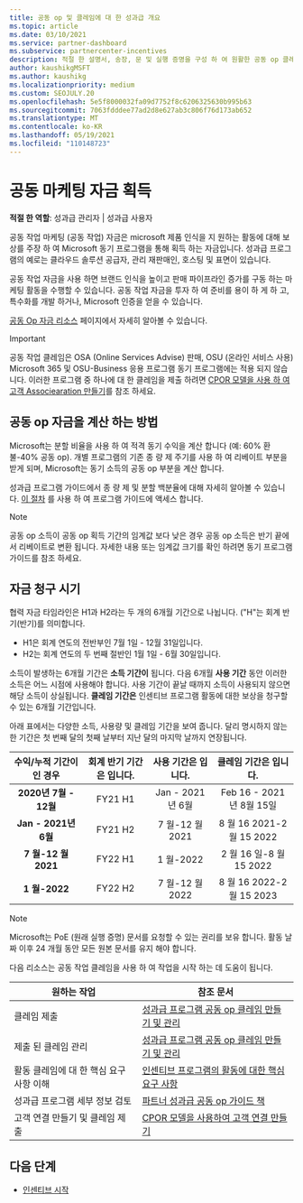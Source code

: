 ```yaml
---
title: 공동 op 및 클레임에 대 한 성과급 개요
ms.topic: article
ms.date: 03/10/2021
ms.service: partner-dashboard
ms.subservice: partnercenter-incentives
description: 적절 한 설명서, 송장, 문 및 실행 증명을 구성 하 여 원활한 공동 op 클레임을 전송 하는 방법을 알아봅니다.
author: kaushikgMSFT
ms.author: kaushikg
ms.localizationpriority: medium
ms.custom: SEOJULY.20
ms.openlocfilehash: 5e5f8000032fa09d7752f8c6206325630b995b63
ms.sourcegitcommit: 7063fdddee77ad2d8e627ab3c806f76d173ab652
ms.translationtype: MT
ms.contentlocale: ko-KR
ms.lasthandoff: 05/19/2021
ms.locfileid: "110148723"
---
```

# <a name="earn-cooperative-marketing-funds"></a>공동 마케팅 자금 획득

**적절 한 역할**: 성과급 관리자 | 성과급 사용자

공동 작업 마케팅 (공동 작업) 자금은 microsoft 제품 인식을 지 원하는 활동에 대해 보상를 주장 하 여 Microsoft 동기 프로그램을 통해 획득 하는 자금입니다. 성과급 프로그램의 예로는 클라우드 솔루션 공급자, 관리 재판매인, 호스팅 및 표면이 있습니다.

공동 작업 자금을 사용 하면 브랜드 인식을 높이고 판매 파이프라인 증가를 구동 하는 마케팅 활동을 수행할 수 있습니다. 공동 작업 자금을 투자 하 여 준비를 용이 하 게 하 고, 특수화를 개발 하거나, Microsoft 인증을 얻을 수 있습니다.

[공동 Op 자금 리소스](https://partner.microsoft.com/asset/collection/co-op-funds-resources#/) 페이지에서 자세히 알아볼 수 있습니다.

>[!Important]
>공동 작업 클레임은 OSA (Online Services Advise) 판매, OSU (온라인 서비스 사용) Microsoft 365 및 OSU-Business 응용 프로그램 동기 프로그램에는 적용 되지 않습니다. 이러한 프로그램 중 하나에 대 한 클레임을 제출 하려면 [CPOR 모델을 사용 하 여 고객 Associearation 만들기](submit-osa-claim.md)를 참조 하세요.

## <a name="how-co-op-funds-are-calculated"></a>공동 op 자금을 계산 하는 방법

Microsoft는 분할 비율을 사용 하 여 적격 동기 수익을 계산 합니다 (예: 60% 환불-40% 공동 op). 개별 프로그램의 기존 종 량 제 주기를 사용 하 여 리베이트 부분을 받게 되며, Microsoft는 동기 소득의 공동 op 부분을 계산 합니다.

성과급 프로그램 가이드에서 종 량 제 및 분할 백분율에 대해 자세히 알아볼 수 있습니다. [이 절차](incentives-determined-your-program-eligibility.md) 를 사용 하 여 프로그램 가이드에 액세스 합니다.

>[!NOTE]
>공동 op 소득이 공동 op 획득 기간의 임계값 보다 낮은 경우 공동 op 소득은 반기 끝에서 리베이트로 변환 됩니다. 자세한 내용 또는 임계값 크기를 확인 하려면 동기 프로그램 가이드를 참조 하세요.

## <a name="when-to-claim-your-funds"></a>자금 청구 시기

협력 자금 타임라인은 H1과 H2라는 두 개의 6개월 기간으로 나뉩니다. ("H"는 회계 반기(반기)를 의미합니다.

- H1은 회계 연도의 전반부인 7월 1일 - 12월 31일입니다.
- H2는 회계 연도의 두 번째 절반인 1월 1일 - 6월 30일입니다.

소득이 발생하는 6개월 기간은 **소득 기간이** 됩니다. 다음 6개월 **사용 기간** 동안 이러한 소득은 어느 시점에 사용해야 합니다. 사용 기간이 끝날 때까지 소득이 사용되지 않으면 해당 소득이 상실됩니다. **클레임 기간은** 인센티브 프로그램 활동에 대한 보상을 청구할 수 있는 6개월 기간입니다.

아래 표에서는 다양한 소득, 사용량 및 클레임 기간을 보여 줍니다. 달리 명시하지 않는 한 기간은 첫 번째 달의 첫째 날부터 지난 달의 마지막 날까지 연장됩니다.

|  수익/누적 기간이 인 경우  |회계 반기 기간은 입니다.  |  사용 기간은 입니다.  |  클레임 기간은 입니다.  |
| :-----------: | :-----------: | :-----------: | :-----------: |
|**2020년 7월 - 12월**| FY21 H1  |  Jan - 2021년 6월  |  Feb 16 - 2021년 8월 15일  |
|**Jan - 2021년 6월** |  FY21 H2  |  7 월-12 월 2021  |  8 월 16 2021-2 월 15 2022  |
|**7 월-12 월 2021**|  FY22 H1  |  1 월-2022  |  2 월 16 일-8 월 15 2022  |
|**1 월-2022** |  FY22 H2  |  7 월-12 월 2022  |  8 월 16 2022-2 월 15 2023  |

>[!NOTE]
>Microsoft는 PoE (원래 실행 증명) 문서를 요청할 수 있는 권리를 보유 합니다. 활동 날짜 이후 24 개월 동안 모든 원본 문서를 유지 해야 합니다.

다음 리소스는 공동 작업 클레임을 사용 하 여 작업을 시작 하는 데 도움이 됩니다.

| 원하는 작업 | 참조 문서 |
| ------ | ----------- |
| 클레임 제출 |  [성과급 프로그램 공동 op 클레임 만들기 및 관리](create-incentives-claims.md)  |
| 제출 된 클레임 관리 | [성과급 프로그램 공동 op 클레임 만들기 및 관리](create-incentives-claims.md)    |
| 활동 클레임에 대 한 핵심 요구 사항 이해 | [인센티브 프로그램의 활동에 대한 핵심 요구 사항](core-requirements.md)   |
| 성과급 프로그램 세부 정보 검토 | [파트너 성과급 공동 op 가이드 책](https://assetsprod.microsoft.com/co-op-guidebook.pdf)  |
| 고객 연결 만들기 및 클레임 제출 | [CPOR 모델을 사용하여 고객 연결 만들기](submit-osa-claim.md)   |

## <a name="next-steps"></a>다음 단계

- [인센티브 시작](incentives-get-started-intro.md)
